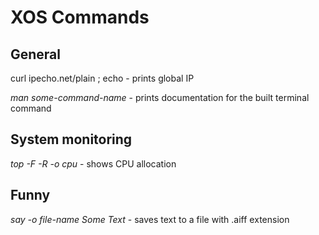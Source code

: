 # XOS Commands

## General

curl ipecho.net/plain ; echo - prints global IP

_man some-command-name_ - prints documentation for the built terminal command

## System monitoring

_top -F -R -o cpu_ - shows CPU allocation

## Funny

_say -o file-name Some Text_ - saves text to a file with .aiff extension
